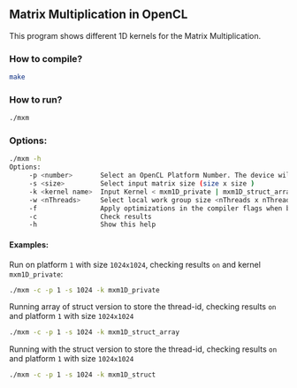 ## Matrix Multiplication in OpenCL

This program shows different 1D kernels for the Matrix Multiplication.

### How to compile?

```bash
make
```

### How to run? 

```bash
./mxm
```

### Options:

```bash
./mxm -h
Options: 
	 -p <number>       Select an OpenCL Platform Number. The device will be device 0 from the selected platform.
	 -s <size>         Select input matrix size (size x size )
	 -k <kernel name>  Input Kernel < mxm1D_private | mxm1D_struct_array | mxm1D_struct >
	 -w <nThreads>     Select local work group size <nThreads x nThreads>. If not selected, then it sets to NULL
	 -f                Apply optimizations in the compiler flags when building the kernel (-cl-mad-enable -cl-fast-relaxed-math -w)
	 -c                Check results
	 -h                Show this help
```

#### Examples:

Run on platform `1` with size `1024x1024`, checking results `on` and kernel `mxm1D_private`:

```bash
./mxm -c -p 1 -s 1024 -k mxm1D_private
```


Running array of struct version to store the thread-id, checking results `on` and platform `1` with size `1024x1024` 

```bash
./mxm -c -p 1 -s 1024 -k mxm1D_struct_array
```


Running with the struct version to store the thread-id, checking results `on` and platform `1` with size `1024x1024` 

```bash
./mxm -c -p 1 -s 1024 -k mxm1D_struct
```
